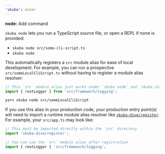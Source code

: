 ```yaml
---
'skuba': minor
---
```


**node:** Add command

`skuba node` lets you run a TypeScript source file, or open a REPL if none is provided:

- `skuba node src/some-cli-script.ts`
- `skuba node`

This automatically registers a `src` module alias for ease of local development. For example, you can run a prospective `src/someLocalCliScript.ts` without having to register a module alias resolver:

```typescript
// This `src` module alias just works under `skuba node` and `skuba start`
import { rootLogger } from 'src/framework/logging';
```

```bash
yarn skuba node src/someLocalCliScript
```

If you use this alias in your production code, your production entry point(s) will need to import a runtime module alias resolver like [`skuba-dive/register`](https://github.com/seek-oss/skuba-dive#register). For example, your `src/app.ts` may look like:

```typescript
// This must be imported directly within the `src` directory
import 'skuba-dive/register';

// You can use the `src` module alias after registration
import { rootLogger } 'src/framework/logging';
```
